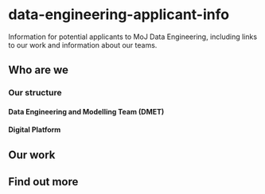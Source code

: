 # data-engineering-applicant-info
Information for potential applicants to MoJ Data Engineering, including links to our work and information about our teams.

## Who are we

### Our structure

#### Data Engineering and Modelling Team (DMET)

#### Digital Platform


## Our work


## Find out more
